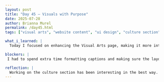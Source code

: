 ```yaml
---
layout: post
title: "Day 45 – Visuals with Purpose"
date: 2025-07-28
author: Brianna Murel
permalink: /day45.html
tags: ["visual arts", "website content", "ui design", "culture section"]

what_i_learned: |
  Today I focused on enhancing the Visual Arts page, making it more interactive and informative. It’s one thing to display images, it’s another to give them meaningful context and user flow. I learned how small design tweaks, hover interactions, and brief captions can really shift how someone experiences a cultural archive. This was less about new tech and more about communicating the weight and creativity of Black visual storytelling. I also found that curating what to highlight is just as much an act of design as writing code.

blockers: |
 I had to spend extra time formatting captions and making sure the layout stayed responsive.

reflection: |
  Working on the culture section has been interesting in the best way. The Visual Arts page, in particular, feels like a celebration of creativity that’s often erased or underrepresented. It’s not just a gallery, it’s a statement about identity, resistance, and legacy. I’m proud of how we’re honoring that visually and digitally. This reminds me why design with purpose matters so much.
---
```

